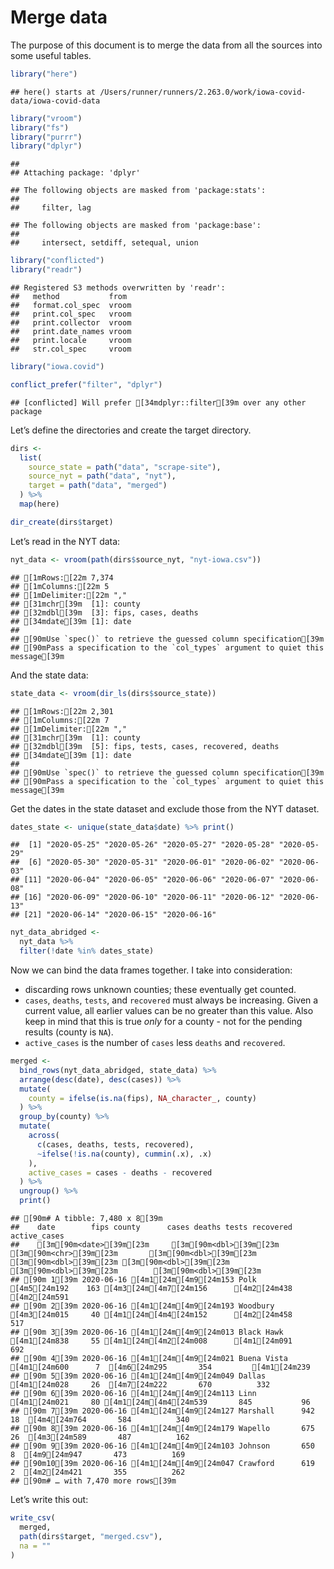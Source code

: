 Merge data
================

The purpose of this document is to merge the data from all the sources
into some useful tables.

``` r
library("here")
```

    ## here() starts at /Users/runner/runners/2.263.0/work/iowa-covid-data/iowa-covid-data

``` r
library("vroom")
library("fs")
library("purrr")
library("dplyr")
```

    ## 
    ## Attaching package: 'dplyr'

    ## The following objects are masked from 'package:stats':
    ## 
    ##     filter, lag

    ## The following objects are masked from 'package:base':
    ## 
    ##     intersect, setdiff, setequal, union

``` r
library("conflicted")
library("readr")
```

    ## Registered S3 methods overwritten by 'readr':
    ##   method           from 
    ##   format.col_spec  vroom
    ##   print.col_spec   vroom
    ##   print.collector  vroom
    ##   print.date_names vroom
    ##   print.locale     vroom
    ##   str.col_spec     vroom

``` r
library("iowa.covid")

conflict_prefer("filter", "dplyr")
```

    ## [conflicted] Will prefer [34mdplyr::filter[39m over any other package

Let’s define the directories and create the target directory.

``` r
dirs <- 
  list(
    source_state = path("data", "scrape-site"),
    source_nyt = path("data", "nyt"),
    target = path("data", "merged")  
  ) %>%
  map(here)

dir_create(dirs$target)
```

Let’s read in the NYT data:

``` r
nyt_data <- vroom(path(dirs$source_nyt, "nyt-iowa.csv"))
```

    ## [1mRows:[22m 7,374
    ## [1mColumns:[22m 5
    ## [1mDelimiter:[22m ","
    ## [31mchr[39m  [1]: county
    ## [32mdbl[39m  [3]: fips, cases, deaths
    ## [34mdate[39m [1]: date
    ## 
    ## [90mUse `spec()` to retrieve the guessed column specification[39m
    ## [90mPass a specification to the `col_types` argument to quiet this message[39m

And the state data:

``` r
state_data <- vroom(dir_ls(dirs$source_state))
```

    ## [1mRows:[22m 2,301
    ## [1mColumns:[22m 7
    ## [1mDelimiter:[22m ","
    ## [31mchr[39m  [1]: county
    ## [32mdbl[39m  [5]: fips, tests, cases, recovered, deaths
    ## [34mdate[39m [1]: date
    ## 
    ## [90mUse `spec()` to retrieve the guessed column specification[39m
    ## [90mPass a specification to the `col_types` argument to quiet this message[39m

Get the dates in the state dataset and exclude those from the NYT
dataset.

``` r
dates_state <- unique(state_data$date) %>% print() 
```

    ##  [1] "2020-05-25" "2020-05-26" "2020-05-27" "2020-05-28" "2020-05-29"
    ##  [6] "2020-05-30" "2020-05-31" "2020-06-01" "2020-06-02" "2020-06-03"
    ## [11] "2020-06-04" "2020-06-05" "2020-06-06" "2020-06-07" "2020-06-08"
    ## [16] "2020-06-09" "2020-06-10" "2020-06-11" "2020-06-12" "2020-06-13"
    ## [21] "2020-06-14" "2020-06-15" "2020-06-16"

``` r
nyt_data_abridged <- 
  nyt_data %>%
  filter(!date %in% dates_state)
```

Now we can bind the data frames together. I take into consideration:

  - discarding rows unknown counties; these eventually get counted.
  - `cases`, `deaths`, `tests`, and `recovered` must always be
    increasing. Given a current value, all earlier values can be no
    greater than this value. Also keep in mind that this is true *only*
    for a county - not for the pending results (county is `NA`).
  - `active_cases` is the number of `cases` less `deaths` and
    `recovered`.

<!-- end list -->

``` r
merged <- 
  bind_rows(nyt_data_abridged, state_data) %>%
  arrange(desc(date), desc(cases)) %>%
  mutate(
    county = ifelse(is.na(fips), NA_character_, county)
  ) %>%
  group_by(county) %>%
  mutate(
    across(
      c(cases, deaths, tests, recovered),
      ~ifelse(!is.na(county), cummin(.x), .x)
    ),
    active_cases = cases - deaths - recovered
  ) %>%
  ungroup() %>%
  print()
```

    ## [90m# A tibble: 7,480 x 8[39m
    ##    date        fips county      cases deaths tests recovered active_cases
    ##    [3m[90m<date>[39m[23m     [3m[90m<dbl>[39m[23m [3m[90m<chr>[39m[23m       [3m[90m<dbl>[39m[23m  [3m[90m<dbl>[39m[23m [3m[90m<dbl>[39m[23m     [3m[90m<dbl>[39m[23m        [3m[90m<dbl>[39m[23m
    ## [90m 1[39m 2020-06-16 [4m1[24m[4m9[24m153 Polk         [4m5[24m192    163 [4m3[24m[4m7[24m156      [4m2[24m438         [4m2[24m591
    ## [90m 2[39m 2020-06-16 [4m1[24m[4m9[24m193 Woodbury     [4m3[24m015     40 [4m1[24m[4m4[24m152      [4m2[24m458          517
    ## [90m 3[39m 2020-06-16 [4m1[24m[4m9[24m013 Black Hawk   [4m1[24m838     55 [4m1[24m[4m2[24m008      [4m1[24m091          692
    ## [90m 4[39m 2020-06-16 [4m1[24m[4m9[24m021 Buena Vista  [4m1[24m600      7  [4m6[24m295       354         [4m1[24m239
    ## [90m 5[39m 2020-06-16 [4m1[24m[4m9[24m049 Dallas       [4m1[24m028     26  [4m7[24m222       670          332
    ## [90m 6[39m 2020-06-16 [4m1[24m[4m9[24m113 Linn         [4m1[24m021     80 [4m1[24m[4m4[24m539       845           96
    ## [90m 7[39m 2020-06-16 [4m1[24m[4m9[24m127 Marshall      942     18  [4m4[24m764       584          340
    ## [90m 8[39m 2020-06-16 [4m1[24m[4m9[24m179 Wapello       675     26  [4m3[24m589       487          162
    ## [90m 9[39m 2020-06-16 [4m1[24m[4m9[24m103 Johnson       650      8  [4m9[24m947       473          169
    ## [90m10[39m 2020-06-16 [4m1[24m[4m9[24m047 Crawford      619      2  [4m2[24m421       355          262
    ## [90m# … with 7,470 more rows[39m

Let’s write this out:

``` r
write_csv(
  merged,
  path(dirs$target, "merged.csv"),
  na = ""
)
```
